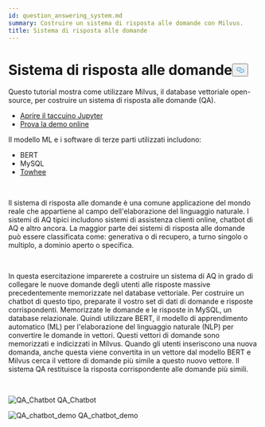 ```yaml
---
id: question_answering_system.md
summary: Costruire un sistema di risposta alle domande con Milvus.
title: Sistema di risposta alle domande
---
```

<h1 id="Question-Answering-System" class="common-anchor-header">Sistema di risposta alle domande<button data-href="#Question-Answering-System" class="anchor-icon" translate="no">
      <svg translate="no"
        aria-hidden="true"
        focusable="false"
        height="20"
        version="1.1"
        viewBox="0 0 16 16"
        width="16"
      >
        <path
          fill="#0092E4"
          fill-rule="evenodd"
          d="M4 9h1v1H4c-1.5 0-3-1.69-3-3.5S2.55 3 4 3h4c1.45 0 3 1.69 3 3.5 0 1.41-.91 2.72-2 3.25V8.59c.58-.45 1-1.27 1-2.09C10 5.22 8.98 4 8 4H4c-.98 0-2 1.22-2 2.5S3 9 4 9zm9-3h-1v1h1c1 0 2 1.22 2 2.5S13.98 12 13 12H9c-.98 0-2-1.22-2-2.5 0-.83.42-1.64 1-2.09V6.25c-1.09.53-2 1.84-2 3.25C6 11.31 7.55 13 9 13h4c1.45 0 3-1.69 3-3.5S14.5 6 13 6z"
        ></path>
      </svg>
    </button></h1><p>Questo tutorial mostra come utilizzare Milvus, il database vettoriale open-source, per costruire un sistema di risposta alle domande (QA).</p>
<ul>
<li><a href="https://github.com/towhee-io/examples/tree/main/nlp/question_answering">Aprire il taccuino Jupyter</a></li>
<li><a href="https://milvus.io/milvus-demos/">Prova la demo online</a></li>
</ul>
<p>Il modello ML e i software di terze parti utilizzati includono:</p>
<ul>
<li>BERT</li>
<li>MySQL</li>
<li><a href="https://towhee.io/">Towhee</a></li>
</ul>
<p></br></p>
<p>Il sistema di risposta alle domande è una comune applicazione del mondo reale che appartiene al campo dell'elaborazione del linguaggio naturale. I sistemi di AQ tipici includono sistemi di assistenza clienti online, chatbot di AQ e altro ancora. La maggior parte dei sistemi di risposta alle domande può essere classificata come: generativa o di recupero, a turno singolo o multiplo, a dominio aperto o specifica.</p>
<p></br></p>
<p>In questa esercitazione imparerete a costruire un sistema di AQ in grado di collegare le nuove domande degli utenti alle risposte massive precedentemente memorizzate nel database vettoriale. Per costruire un chatbot di questo tipo, preparate il vostro set di dati di domande e risposte corrispondenti. Memorizzate le domande e le risposte in MySQL, un database relazionale. Quindi utilizzare BERT, il modello di apprendimento automatico (ML) per l'elaborazione del linguaggio naturale (NLP) per convertire le domande in vettori. Questi vettori di domande sono memorizzati e indicizzati in Milvus.  Quando gli utenti inseriscono una nuova domanda, anche questa viene convertita in un vettore dal modello BERT e Milvus cerca il vettore di domande più simile a questo nuovo vettore. Il sistema QA restituisce la risposta corrispondente alle domande più simili.</p>
<p></br></p>
<p>
  
   <span class="img-wrapper"> <img translate="no" src="/docs/v2.4.x/assets/qa_chatbot.png" alt="QA_Chatbot" class="doc-image" id="qa_chatbot" />
   </span> <span class="img-wrapper"> <span>QA_Chatbot</span> </span></p>
<p>
  
   <span class="img-wrapper"> <img translate="no" src="/docs/v2.4.x/assets/qa_chatbot_demo.png" alt="QA_chatbot_demo" class="doc-image" id="qa_chatbot_demo" />
   </span> <span class="img-wrapper"> <span>QA_chatbot_demo</span> </span></p>
